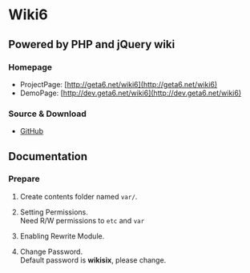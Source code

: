 Wiki6
=====

Powered by PHP and jQuery wiki
------------------------------

### Homepage

* ProjectPage: [http://geta6.net/wiki6](http://geta6.net/wiki6)
* DemoPage: [http://dev.geta6.net/wiki6](http://dev.geta6.net/wiki6)

### Source & Download

* [GitHub](https://github.com/geta6/wiki6)

Documentation
-------------

### Prepare

1.	Create contents folder named `var/`.  

1.	Setting Permissions.  
	Need R/W permissions to `etc` and `var`  

1.	Enabling Rewrite Module.  

1.	Change Password.  
	Default password is **wikisix**, please change.  

